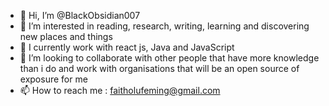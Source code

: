 - 👋 Hi, I’m @BlackObsidian007
- 👀 I’m interested in reading, research, writing, learning and discovering new places and things
- 🌱 I currently work with react js, Java and JavaScript
- 💞️ I’m looking to collaborate with other people that have more knowledge than i do and work with organisations that will be an open source of exposure for me
- 📫 How to reach me : faitholufeming@gmail.com

<!---
BlackObsidian007/BlackObsidian007 is a ✨ special ✨ repository because its `README.md` (this file) appears on your GitHub profile.
You can click the Preview link to take a look at your changes.
--->
